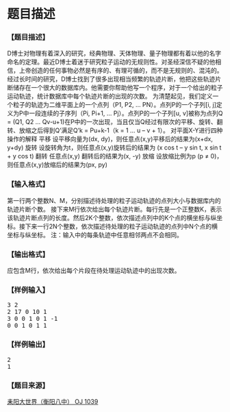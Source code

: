 # 题目描述


<h3>
【题目描述】
</h3>
<div class="content">
D博士对物理有着深入的研究，经典物理、天体物理、量子物理都有着以他的名字命名的定理。最近D博士着迷于研究粒子运动的无规则性。对圣经深信不疑的他相信，上帝创造的任何事物必然是有序的、有理可循的，而不是无规则的、混沌的。  	经过长时间的研究，D博士找到了很多出现相当频繁的轨迹片断，他把这些轨迹片断储存在一个很大的数据库内。他需要你帮助他写一个程序，对于一个给出的粒子运动轨迹，统计数据库中每个轨迹片断的出现的次数。  	为清楚起见，我们定义一个粒子的轨迹为二维平面上的一个点列（P1, P2, … PN）。点列P的一个子列[i, j]定义为P中一段连续的子序列（Pi, Pi+1, … Pj）。点列P的一个子列[u, v]被称为点列Q = (Q1, Q2 … Qv-u+1)在P中的一次出现，当且仅当Q经过有限次的平移、旋转、翻转、放缩之后得到Q’满足Q’k = Pu+k-1（k = 1 … u – v + 1）。                    对平面X-Y进行四种操作的解释  平移	       设平移向量为(dx, dy)，则任意点(x,y)平移后的结果为(x+dx, y+dy)  旋转	       设旋转角为t，则任意点(x,y)旋转后的结果为                  (x cos t – y sin t, x sin t + y cos t)  翻转 	       任意点(x,y) 翻转后的结果为(x, -y)  放缩	       设放缩比例为p (p ≠ 0)，则任意点(x,y)放缩后的结果为(px, py)
</div>
<h3>
【输入格式】
</h3>
<div class="content">
第一行两个整数N、M，分别描述待处理的粒子运动轨迹的点列大小与数据库内的轨迹片断个数。  接下来M行依次给出每个轨迹片断。每行先是一个正整数K，表示该轨迹片断点列的长度。然后2K个整数，依次描述点列中的K个点的横坐标与纵坐标。接下来一行2N个整数，依次描述待处理的粒子运动轨迹的点列中N个点的横坐标与纵坐标。  注：输入中的每条轨迹中任意相邻两点不会相同。
</div>
<h3>
【输出格式】
</h3>
<div class="content">
应包含M行，依次给出每个片段在待处理运动轨迹中的出现次数。
</div>
<h3>
【样例输入】
</h3>
<pre>3 2
2 17 0 10 1
3 0 0 1 0 1 -1
0 0 1 0 1 1
</pre>
<h3>
【样例输出】
</h3>
<pre>2
1</pre>
<h3>
【题目来源】
</h3>
<a href="http://www.lydsy.com/JudgeOnline/problem.php?id=1039">耒阳大世界（衡阳八中） OJ 1039</a>
